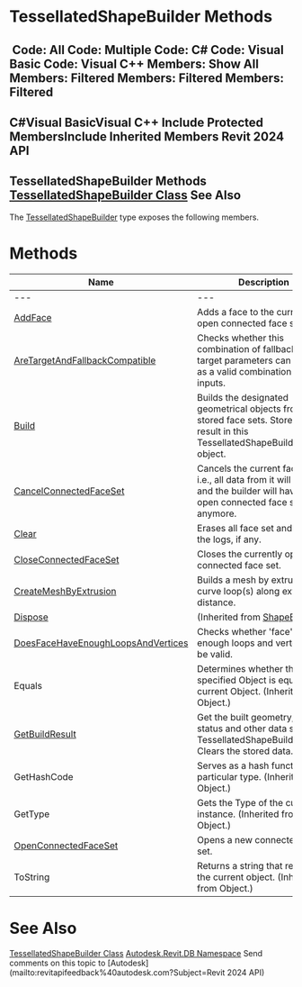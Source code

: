 # TessellatedShapeBuilder Methods

﻿
 Code: All Code: Multiple Code: C# Code: Visual Basic Code: Visual C++  Members: Show All Members: Filtered Members: Filtered Members: Filtered   
---  
C#Visual BasicVisual C++
Include Protected MembersInclude Inherited Members
Revit 2024 API  
---  
TessellatedShapeBuilder Methods  
[TessellatedShapeBuilder Class](a144b0e3-c997-eac1-5c00-51c56d9e66f2.md "TessellatedShapeBuilder Class") See Also  
---  
The [TessellatedShapeBuilder](a144b0e3-c997-eac1-5c00-51c56d9e66f2.md "TessellatedShapeBuilder Class") type exposes the following members.
# Methods
| Name | Description |
| --- | --- |
| --- | --- | --- |
| [AddFace](401c4066-4ec1-be8c-53ae-daea44f3244d.md "AddFace Method") | Adds a face to the currently open connected face set. |
| [AreTargetAndFallbackCompatible](fc565805-bda1-2cd3-6bf0-e0defa4edfc9.md "AreTargetAndFallbackCompatible Method") | Checks whether this combination of fallback and target parameters can be used as a valid combination of inputs. |
| [Build](3b67078d-f8fd-83f4-ee2e-b83e8ec23a23.md "Build Method") | Builds the designated geometrical objects from the stored face sets. Stores the result in this TessellatedShapeBuilder object. |
| [CancelConnectedFaceSet](11a71aab-1685-27ad-10c4-328e4a02b4fb.md "CancelConnectedFaceSet Method") | Cancels the current face set - i.e., all data from it will be lost and the builder will have no open connected face set anymore. |
| [Clear](8c2cd942-f8c3-3288-bac6-8d4d1f064714.md "Clear Method") | Erases all face set and clears the logs, if any. |
| [CloseConnectedFaceSet](0bebb71c-317e-3dbc-1304-169561e22214.md "CloseConnectedFaceSet Method") | Closes the currently open connected face set. |
| [CreateMeshByExtrusion](16bfff9e-b581-94b8-4797-cb880d79e793.md "CreateMeshByExtrusion Method") | Builds a mesh by extruding curve loop(s) along extrusion distance. |
| [Dispose](efbfadf8-519d-7f66-8553-e887ed3058f1.md "Dispose Method") | (Inherited from [ShapeBuilder](66c1678c-2e01-e0de-1386-5a0e1eb3ccff.md "ShapeBuilder Class").) |
| [DoesFaceHaveEnoughLoopsAndVertices](894594d4-e75a-843e-ed5f-c9554feec2f4.md "DoesFaceHaveEnoughLoopsAndVertices Method") | Checks whether 'face' has enough loops and vertcies to be valid. |
| Equals | Determines whether the specified Object is equal to the current Object. (Inherited from Object.) |
| [GetBuildResult](136e8763-4156-4ffe-0fcc-45af9dbb6c14.md "GetBuildResult Method") | Get the built geometry, build status and other data stored in TessellatedShapeBuilderResult. Clears the stored data. |
| GetHashCode | Serves as a hash function for a particular type.  (Inherited from Object.) |
| GetType | Gets the Type of the current instance. (Inherited from Object.) |
| [OpenConnectedFaceSet](186da29a-caa2-99ea-1b2a-722c1656c44a.md "OpenConnectedFaceSet Method") | Opens a new connected face set. |
| ToString | Returns a string that represents the current object. (Inherited from Object.) |

# See Also
[TessellatedShapeBuilder Class](a144b0e3-c997-eac1-5c00-51c56d9e66f2.md "TessellatedShapeBuilder Class")
[Autodesk.Revit.DB Namespace](87546ba7-461b-c646-cbb1-2cb8f5bff8b2.md "Autodesk.Revit.DB Namespace")
Send comments on this topic to [Autodesk](mailto:revitapifeedback%40autodesk.com?Subject=Revit 2024 API)